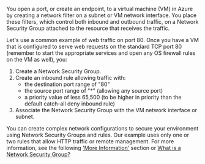 You open a port, or create an endpoint, to a virtual machine (VM) in Azure by creating a network filter on a subnet or VM network interface. You place these filters, which control both inbound and outbound traffic, on a Network Security Group attached to the resource that receives the traffic.

Let's use a common example of web traffic on port 80. Once you have a VM that is configured to serve web requests on the standard TCP port 80 (remember to start the appropriate services and open any OS firewall rules on the VM as well), you:

1. Create a Network Security Group.
2. Create an inbound rule allowing traffic with:
    * the destination port range of "80"
    * the source port range of "*" (allowing any source port)
    * a priority value of less 65,500 (to be higher in priority than the default catch-all deny inbound rule)
3. Associate the Network Security Group with the VM network interface or subnet.

You can create complex network configurations to secure your environment using Network Security Groups and rules. Our example uses only one or two rules that allow HTTP traffic or remote management. For more information, see the following ['More Information'](#more-information-on-network-security-groups) section or [What is a Network Security Group?](../articles/virtual-network/virtual-networks-nsg.md)